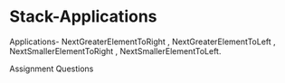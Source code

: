 # Stack-Applications
Applications- NextGreaterElementToRight , NextGreaterElementToLeft , NextSmallerElementToRight , NextSmallerElementToLeft.

Assignment Questions
